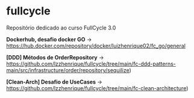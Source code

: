 # fullcycle
Repositório dedicado ao curso FullCycle 3.0


**Dockerhub, desafio docker GO** -> https://hub.docker.com/repository/docker/luizhenrique02/fc_go/general

**[DDD] Métodos de OrderRepository** -> https://github.com/lzzhenrique/fullcycle/tree/main/fc-ddd-patterns-main/src/infrastructure/order/repository/sequilize)

**[Clean-Arch] Desafio de UseCases** -> https://github.com/lzzhenrique/fullcycle/tree/main/fc-clean-architecture)
